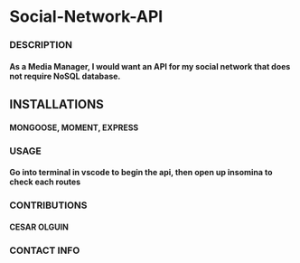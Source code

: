 # Social-Network-API

### DESCRIPTION

#### As a Media Manager, I would want an API for my social network that does not require NoSQL database.

## INSTALLATIONS
#### MONGOOSE, MOMENT, EXPRESS

### USAGE
#### Go into terminal in vscode to begin the api, then open up insomina to check each routes

### CONTRIBUTIONS
#### CESAR OLGUIN

### CONTACT INFO
#### 